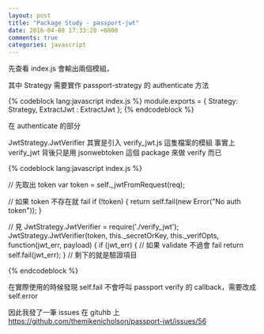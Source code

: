 ```yaml
---
layout: post
title: "Package Study - passport-jwt"
date: 2016-04-08 17:33:28 +0800
comments: true
categories: javascript
---
```


先查看 index.js 會輸出兩個模組，

其中 Strategy 需要實作 passport-strategy 的 authenticate 方法

{% codeblock lang:javascript index.js %}
module.exports = {
    Strategy: Strategy,
    ExtractJwt : ExtractJwt
};
{% endcodeblock %}

在 authenticate 的部分

JwtStrategy.JwtVerifier 其實是引入 verify_jwt.js 這隻檔案的模組
事實上 verify_jwt 背後只是用 jsonwebtoken 這個 package 來做 verify 而已

{% codeblock lang:javascript index.js %}

// 先取出 token
var token = self._jwtFromRequest(req);

// 如果 token 不存在就 fail
if (!token) {
    return self.fail(new Error("No auth token"));
}

// 見 JwtStrategy.JwtVerifier = require('./verify_jwt');
JwtStrategy.JwtVerifier(token, this._secretOrKey, this._verifOpts, function(jwt_err, payload) {
    if (jwt_err) { // 如果 validate 不過會 fail
        return self.fail(jwt_err);
    } // 剩下的就是驗證項目

{% endcodeblock %}

在實際使用的時候發現 self.fail 不會呼叫 passport verify 的 callback，需要改成 self.error

因此我發了一筆 issues 在 gituhb 上
https://github.com/themikenicholson/passport-jwt/issues/56